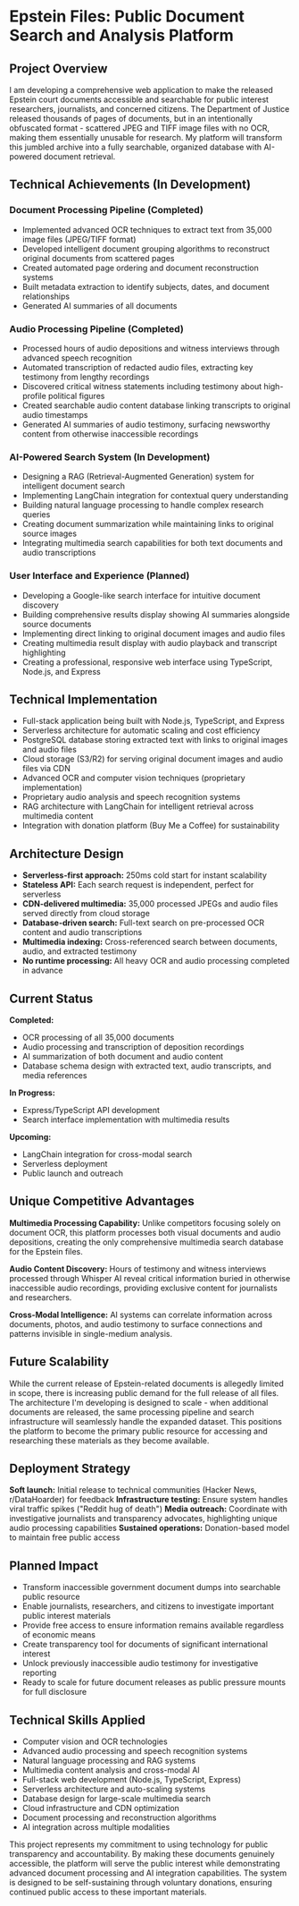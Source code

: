 # Epstein Files: Public Document Search and Analysis Platform

## Project Overview
I am developing a comprehensive web application to make the released Epstein court documents accessible and searchable for public interest researchers, journalists, and concerned citizens. The Department of Justice released thousands of pages of documents, but in an intentionally obfuscated format - scattered JPEG and TIFF image files with no OCR, making them essentially unusable for research. My platform will transform this jumbled archive into a fully searchable, organized database with AI-powered document retrieval.

## Technical Achievements (In Development)

### Document Processing Pipeline (Completed)
- Implemented advanced OCR techniques to extract text from 35,000 image files (JPEG/TIFF format)
- Developed intelligent document grouping algorithms to reconstruct original documents from scattered pages
- Created automated page ordering and document reconstruction systems
- Built metadata extraction to identify subjects, dates, and document relationships
- Generated AI summaries of all documents

### Audio Processing Pipeline (Completed)
- Processed hours of audio depositions and witness interviews through advanced speech recognition
- Automated transcription of redacted audio files, extracting key testimony from lengthy recordings
- Discovered critical witness statements including testimony about high-profile political figures
- Created searchable audio content database linking transcripts to original audio timestamps
- Generated AI summaries of audio testimony, surfacing newsworthy content from otherwise inaccessible recordings

### AI-Powered Search System (In Development)
- Designing a RAG (Retrieval-Augmented Generation) system for intelligent document search
- Implementing LangChain integration for contextual query understanding
- Building natural language processing to handle complex research queries
- Creating document summarization while maintaining links to original source images
- Integrating multimedia search capabilities for both text documents and audio transcriptions

### User Interface and Experience (Planned)
- Developing a Google-like search interface for intuitive document discovery
- Building comprehensive results display showing AI summaries alongside source documents
- Implementing direct linking to original document images and audio files
- Creating multimedia result display with audio playback and transcript highlighting
- Creating a professional, responsive web interface using TypeScript, Node.js, and Express

## Technical Implementation
- Full-stack application being built with Node.js, TypeScript, and Express
- Serverless architecture for automatic scaling and cost efficiency
- PostgreSQL database storing extracted text with links to original images and audio files
- Cloud storage (S3/R2) for serving original document images and audio files via CDN
- Advanced OCR and computer vision techniques (proprietary implementation)
- Proprietary audio analysis and speech recognition systems
- RAG architecture with LangChain for intelligent retrieval across multimedia content
- Integration with donation platform (Buy Me a Coffee) for sustainability

## Architecture Design
- **Serverless-first approach:** 250ms cold start for instant scalability
- **Stateless API:** Each search request is independent, perfect for serverless
- **CDN-delivered multimedia:** 35,000 processed JPEGs and audio files served directly from cloud storage
- **Database-driven search:** Full-text search on pre-processed OCR content and audio transcriptions
- **Multimedia indexing:** Cross-referenced search between documents, audio, and extracted testimony
- **No runtime processing:** All heavy OCR and audio processing completed in advance

## Current Status
**Completed:**
- OCR processing of all 35,000 documents
- Audio processing and transcription of deposition recordings
- AI summarization of both document and audio content
- Database schema design with extracted text, audio transcripts, and media references
  
**In Progress:**
- Express/TypeScript API development
- Search interface implementation with multimedia results
  
**Upcoming:**
- LangChain integration for cross-modal search
- Serverless deployment
- Public launch and outreach

## Unique Competitive Advantages
**Multimedia Processing Capability:** Unlike competitors focusing solely on document OCR, this platform processes both visual documents and audio depositions, creating the only comprehensive multimedia search database for the Epstein files.

**Audio Content Discovery:** Hours of testimony and witness interviews processed through Whisper AI reveal critical information buried in otherwise inaccessible audio recordings, providing exclusive content for journalists and researchers.

**Cross-Modal Intelligence:** AI systems can correlate information across documents, photos, and audio testimony to surface connections and patterns invisible in single-medium analysis.

## Future Scalability
While the current release of Epstein-related documents is allegedly limited in scope, there is increasing public demand for the full release of all files. The architecture I'm developing is designed to scale - when additional documents are released, the same processing pipeline and search infrastructure will seamlessly handle the expanded dataset. This positions the platform to become the primary public resource for accessing and researching these materials as they become available.

## Deployment Strategy
**Soft launch:** Initial release to technical communities (Hacker News, r/DataHoarder) for feedback
**Infrastructure testing:** Ensure system handles viral traffic spikes ("Reddit hug of death")
**Media outreach:** Coordinate with investigative journalists and transparency advocates, highlighting unique audio processing capabilities
**Sustained operations:** Donation-based model to maintain free public access

## Planned Impact
- Transform inaccessible government document dumps into searchable public resource
- Enable journalists, researchers, and citizens to investigate important public interest materials
- Provide free access to ensure information remains available regardless of economic means
- Create transparency tool for documents of significant international interest
- Unlock previously inaccessible audio testimony for investigative reporting
- Ready to scale for future document releases as public pressure mounts for full disclosure

## Technical Skills Applied
- Computer vision and OCR technologies
- Advanced audio processing and speech recognition systems
- Natural language processing and RAG systems
- Multimedia content analysis and cross-modal AI
- Full-stack web development (Node.js, TypeScript, Express)
- Serverless architecture and auto-scaling systems
- Database design for large-scale multimedia search
- Cloud infrastructure and CDN optimization
- Document processing and reconstruction algorithms
- AI integration across multiple modalities

This project represents my commitment to using technology for public transparency and accountability. By making these documents genuinely accessible, the platform will serve the public interest while demonstrating advanced document processing and AI integration capabilities. The system is designed to be self-sustaining through voluntary donations, ensuring continued public access to these important materials.
